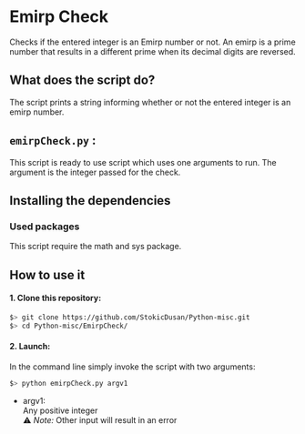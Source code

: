 # Emirp Check

Checks if the entered integer is an Emirp number or not.
An emirp is a prime number that results in a different prime when its decimal digits are reversed. 

## What does the script do?
The script prints a string informing whether or not the entered integer is an emirp number.

## `emirpCheck.py` :
This script is ready to use script which uses one arguments to run. The argument is the integer passed for the check.

## Installing the dependencies

### Used packages
This script require the math and sys package.

## How to use it
#### 1. Clone this repository:
```zsh
$> git clone https://github.com/StokicDusan/Python-misc.git
$> cd Python-misc/EmirpCheck/
```
#### 2. Launch:
In the command line simply invoke the script with two arguments:
```zsh
$> python emirpCheck.py argv1
```
* argv1:  
Any positive integer  
:warning: *Note:* Other input will result in an error
